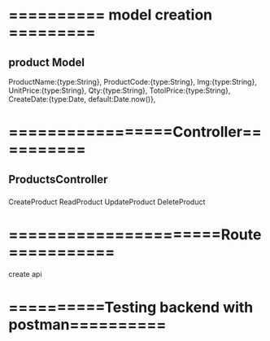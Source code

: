 # ==========  model creation =========

## product Model  
 ProductName:{type:String},
    ProductCode:{type:String},
    Img:{type:String},
    UnitPrice:{type:String},
    Qty:{type:String},
    TotolPrice:{type:String},
    CreateDate:{type:Date, default:Date.now()},




# =================Controller==========

## ProductsController 

###
CreateProduct
ReadProduct
UpdateProduct
DeleteProduct


# ======================Route===========
create api 
## 

# ==========Testing backend with postman==========